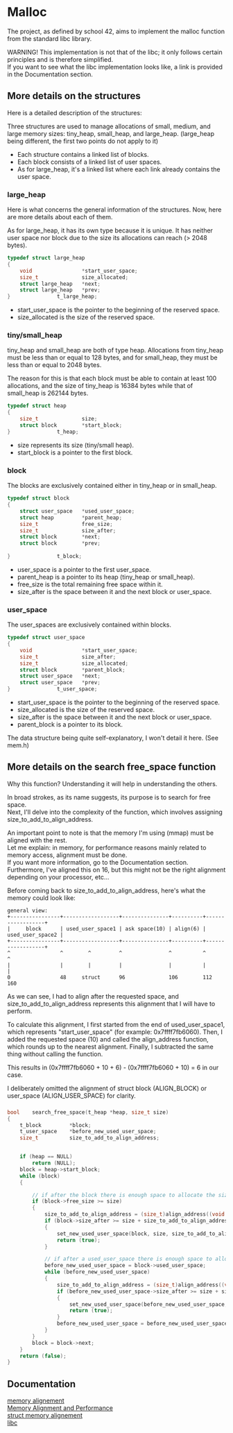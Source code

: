 
# Malloc

The project, as defined by school 42, aims to implement the malloc function from the standard libc library.

WARNING! This implementation is not that of the libc; it only follows certain principles and is therefore simplified.\
If you want to see what the libc implementation looks like, a link is provided in the Documentation section.

## More details on the structures

Here is a detailed description of the structures:

Three structures are used to manage allocations of small, medium, and large memory sizes: tiny_heap, small_heap, and large_heap. (large_heap being different, the first two points do not apply to it)
- Each structure contains a linked list of blocks.
- Each block consists of a linked list of user spaces.
- As for large_heap, it's a linked list where each link already contains the user space.

### large_heap

Here is what concerns the general information of the structures. Now, here are more details about each of them.

As for large_heap, it has its own type because it is unique. It has neither user space nor block due to the size its allocations can reach (> 2048 bytes).
```c
typedef struct large_heap
{
	void				*start_user_space;
	size_t				size_allocated;
	struct large_heap	*next;
	struct large_heap	*prev;
}				t_large_heap;
```
- start_user_space is the pointer to the beginning of the reserved space.
- size_allocated is the size of the reserved space.

### tiny/small_heap

tiny_heap and small_heap are both of type heap. Allocations from tiny_heap must be less than or equal to 128 bytes, and for small_heap, they must be less than or equal to 2048 bytes.

The reason for this is that each block must be able to contain at least 100 allocations, and the size of tiny_heap is 16384 bytes while that of small_heap is 262144 bytes.
```c
typedef struct heap
{
	size_t				size;
	struct block		*start_block;
}				t_heap;
```
- size represents its size (tiny/small heap).
- start_block is a pointer to the first block.

### block

The blocks are exclusively contained either in tiny_heap or in small_heap.

```c
typedef struct block
{
	struct user_space	*used_user_space;
	struct heap			*parent_heap;
	size_t				free_size;
	size_t				size_after;
	struct block		*next;
	struct block		*prev;
	
}				t_block;
```
- user_space is a pointer to the first user_space.
- parent_heap is a pointer to its heap (tiny_heap or small_heap).
- free_size is the total remaining free space within it.
- size_after is the space between it and the next block or user_space.

### user_space

The user_spaces are exclusively contained within blocks.

```c
typedef struct user_space
{
	void				*start_user_space;
	size_t				size_after;
	size_t				size_allocated;
	struct block		*parent_block;
	struct user_space	*next;
	struct user_space	*prev;
}				t_user_space;
```
- start_user_space is the pointer to the beginning of the reserved space.
- size_allocated is the size of the reserved space.
- size_after is the space between it and the next block or user_space.
- parent_block is a pointer to its block.


The data structure being quite self-explanatory, I won't detail it here. (See mem.h)

## More details on the search free_space function

Why this function? Understanding it will help in understanding the others.

In broad strokes, as its name suggests, its purpose is to search for free space.\
Next, I'll delve into the complexity of the function, which involves assigning size_to_add_to_align_address.

An important point to note is that the memory I'm using (mmap) must be aligned with the rest.\
Let me explain: in memory, for performance reasons mainly related to memory access, alignment must be done.\
If you want more information, go to the Documentation section. Furthermore, I've aligned this on 16, but this might not be the right alignment depending on your processor, etc...

Before coming back to size_to_add_to_align_address, here's what the memory could look like:
```
general view:
+----------------+------------------+---------------+----------+------------------+
|     block      | used_user_space1 | ask space(10) | align(6) | used_user_space2 | 
+----------------+------------------+---------------+----------+------------------+
^                ^        ^         ^               ^          ^                  ^
|                |        |         |               |          |                  |
0                48     struct      96              106        112                160
```
As we can see, I had to align after the requested space, and size_to_add_to_align_address represents this alignment that I will have to perform.

To calculate this alignment, I first started from the end of used_user_space1, which represents "start_user_space" (for example: 0x7ffff7fb6060). Then, I added the requested space (10) and called the align_address function, which rounds up to the nearest alignment. Finally, I subtracted the same thing without calling the function.

This results in (0x7ffff7fb6060 + 10 + 6) - (0x7ffff7fb6060 + 10) = 6 in our case.

I deliberately omitted the alignment of struct block (ALIGN_BLOCK) or user_space (ALIGN_USER_SPACE) for clarity.

###
```c
bool	search_free_space(t_heap *heap, size_t size)
{
	t_block			*block;
	t_user_space	*before_new_used_user_space;
	size_t			size_to_add_to_align_address;


	if (heap == NULL)
		return (NULL);
	block = heap->start_block;
	while (block)
	{

		// if after the block there is enough space to allocate the size
		if (block->free_size >= size)
		{
			size_to_add_to_align_address = (size_t)align_address((void *)block + ALLIGN_BLOCK + size) - (size_t)block - ALLIGN_BLOCK - size;
			if (block->size_after >= size + size_to_add_to_align_address + ALLIGN_USER_SPACE)
			{
				set_new_used_user_space(block, size, size_to_add_to_align_address, 1); // block->used_user_space = new_used_user_space
				return (true);
			}

			// if after a used_user_space there is enough space to allocate the size
			before_new_used_user_space = block->used_user_space;
			while (before_new_used_user_space)
			{
				size_to_add_to_align_address = (size_t)align_address((void *)before_new_used_user_space->start_user_space + ALLIGN_USER_SPACE + size) - (size_t)before_new_used_user_space->start_user_space - ALLIGN_USER_SPACE - size;
				if (before_new_used_user_space->size_after >= size + size_to_add_to_align_address + ALLIGN_USER_SPACE)
				{
					set_new_used_user_space(before_new_used_user_space, size, size_to_add_to_align_address, 0);
					return (true);
				}
				before_new_used_user_space = before_new_used_user_space->next;
			}
		}
		block = block->next;
	}
	return (false);
}
```

## Documentation

[memory alignement](https://fr.wikipedia.org/wiki/Alignement_en_m%C3%A9moire)\
[Memory Alignment and Performance](https://fylux.github.io/2017/07/11/Memory_Alignment/)\
[struct memory alignement](https://en.wikipedia.org/wiki/Data_structure_alignment)\
[libc](https://code.launchpad.net/~adconrad/glibc/+git/glibc)
